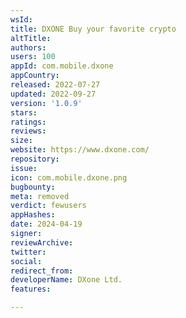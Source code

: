 ```yaml
---
wsId: 
title: DXONE Buy your favorite crypto
altTitle: 
authors: 
users: 100
appId: com.mobile.dxone
appCountry: 
released: 2022-07-27
updated: 2022-09-27
version: '1.0.9'
stars: 
ratings: 
reviews: 
size: 
website: https://www.dxone.com/
repository: 
issue: 
icon: com.mobile.dxone.png
bugbounty: 
meta: removed
verdict: fewusers
appHashes: 
date: 2024-04-19
signer: 
reviewArchive: 
twitter: 
social: 
redirect_from: 
developerName: DXone Ltd.
features: 

---
```


